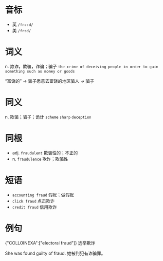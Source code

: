# 音标

- 英 `/frɔːd/`
- 美 `/frɔd/`

# 词义

n. 欺诈，欺骗，诈骗；骗子
`the crime of deceiving people in order to gain something such as money or goods`



“富饶的” → 骗子愿意去富饶的地区骗人 → 骗子

# 同义

n. 欺骗；骗子；诡计
`scheme` `sharp` `deception`

# 同根

- adj. `fraudulent` 欺骗性的；不正的
- n. `fraudulence` 欺诈；欺骗性

# 短语

- `accounting fraud` 假帐；做假账
- `click fraud` 点击欺诈
- `credit fraud` 信用欺诈

# 例句

{"COLLOINEXA":["electoral fraud"]}
选举欺诈

She was found guilty of fraud.
她被判犯有诈骗罪。



